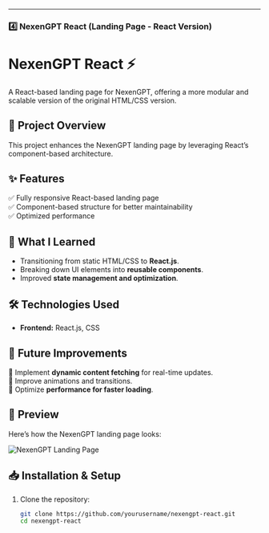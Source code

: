 ---

### **4️⃣ NexenGPT React (Landing Page - React Version)**

# NexenGPT React ⚡  
A React-based landing page for NexenGPT, offering a more modular and scalable version of the original HTML/CSS version.

## 📌 Project Overview  
This project enhances the NexenGPT landing page by leveraging React’s component-based architecture.

## ✨ Features  
✅ Fully responsive React-based landing page  
✅ Component-based structure for better maintainability  
✅ Optimized performance  

## 📖 What I Learned  
- Transitioning from static HTML/CSS to **React.js**.  
- Breaking down UI elements into **reusable components**.  
- Improved **state management and optimization**.  

## 🛠 Technologies Used  
- **Frontend:** React.js, CSS  

## 🚀 Future Improvements  
🔹 Implement **dynamic content fetching** for real-time updates.  
🔹 Improve animations and transitions.  
🔹 Optimize **performance for faster loading**. 

## 📸 Preview
Here’s how the NexenGPT landing page looks:


![NexenGPT Landing Page]("https://github.com/user-attachments/assets/c6be47d7-b05f-4b73-bd8d-de7a0525dfe0")

## 📥 Installation & Setup  
1. Clone the repository:  
   ```bash
   git clone https://github.com/yourusername/nexengpt-react.git
   cd nexengpt-react
